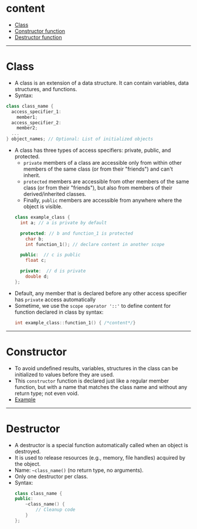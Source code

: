 # content
- [Class](#class)
- [Constructor function](#constructor)
- [Destructor function](#destructor)

<hr>

# Class
- A class is an extension of a data structure. It can contain variables, data structures, and functions.  
- Syntax:  
```Cpp
class class_name {
  access_specifier_1:
    member1;
  access_specifier_2:
    member2;
  ...
} object_names; // Optional: List of initialized objects
```

- A class has three types of access specifiers: private, public, and protected.  
    - `private` members of a class are accessible only from within other members of the same class (or from their "friends") and can't inherit.  
    - `protected` members are accessible from other members of the same class (or from their "friends"), but also from members of their derived/inherited classes.  
    - Finally, `public` members are accessible from anywhere where the object is visible.  
    ```Cpp
    class example_class {
      int a; // a is private by default

      protected: // b and function_1 is protected
        char b;
        int function_1(); // declare content in another scope

      public:  // c is public
        float c;

      private:  // d is private
        double d;
    };
    ```
- Default, any member that is declared before any other access specifier has `private` access automatically  
- Sometime, we use the `scope operator '::'` to define content for function declared in class by syntax:
  ```Cpp
  int example_class::function_1() { /*content*/}
  ```
<hr>

# Constructor
- To avoid undefined results, variables, structures in the class can be initialized to values ​​before they are used.  
- This `constructor` function is declared just like a regular member function, but with a name that matches the class name and without any return type; not even void.  
- [Example](_001_basic_class.cpp)  
<hr>

# Destructor
- A destructor is a special function automatically called when an object is destroyed.  
- It is used to release resources (e.g., memory, file handles) acquired by the object.  
- Name: `~class_name()` (no return type, no arguments).  
- Only one destructor per class.  
- Syntax:  
  ```cpp
  class class_name {
  public:
      ~class_name() {
          // Cleanup code
      }
  };
  ```